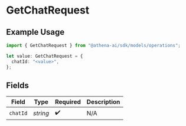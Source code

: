 # GetChatRequest

## Example Usage

```typescript
import { GetChatRequest } from "@athena-ai/sdk/models/operations";

let value: GetChatRequest = {
  chatId: "<value>",
};
```

## Fields

| Field              | Type               | Required           | Description        |
| ------------------ | ------------------ | ------------------ | ------------------ |
| `chatId`           | *string*           | :heavy_check_mark: | N/A                |